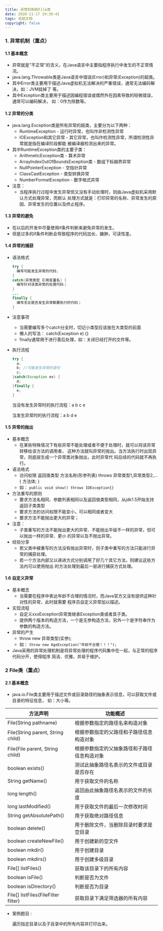```yaml
---
title: 异常机制和File类
date: 2020-11-17 19:39:42
tags: 总结文档
copyright: false
---
```


### 1. 异常机制（重点）

#### 1.1 基本概念

* 异常就是"不正常"的含义，在Java语言中主要指程序执行中发生的不正常情况。 <!--more-->
* java.lang.Throwable类是Java语言中错误(Error)和异常(Exception)的超类。 
* 其中Error类主要用于描述Java虚拟机无法解决的严重错误，通常无法编码解决，如：JVM挂掉了 等。 
* 其中Exception类主要用于描述因编程错误或偶然外在因素导致的轻微错误，通常可以编码解决， 如：0作为除数等。

#### 1.2 异常的分类

* java.lang.Exception类是所有异常的超类，主要分为以下两种： 
  * RuntimeException - 运行时异常，也叫作非检测性异常 
  * IOException和其它异常 - 其它异常，也叫作检测性异常，所谓检测性异常就是指在编译阶段都能 被编译器检测出来的异常。 
* 其中RuntimeException类的主要子类： 
  * ArithmeticException类 - 算术异常 
  * ArrayIndexOutOfBoundsException类 - 数组下标越界异常 
  * NullPointerException - 空指针异常 
  * ClassCastException - 类型转换异常 
  * NumberFormatException - 数字格式异常 
* 注意： 
  * 当程序执行过程中发生异常但又没有手动处理时，则由Java虚拟机采用默认方式处理异常，而默认 处理方式就是：打印异常的名称、异常发生的原因、异常发生的位置以及终止程序。 

#### 1.3 异常的避免

* 在以后的开发中尽量使用if条件判断来避免异常的发生。 
* 但是过多的if条件判断会导致程序的代码加长、臃肿，可读性差。

#### 1.4 异常的捕获

* 语法格式

  ```java
  try {
  	编写可能发生异常的代码;
  }
  catch(异常类型 引用变量名) {
  	编写针对该类异常的处理代码；
  }
  ...
  finally {
  	编写无论是否发生异常都要执行的代码；
  }
  ```

* 注意事项
  * 当需要编写多个catch分支时，切记小类型应该放在大类型的前面 
  * 懒人的写法： catch(Exception e) {} 
  * finally通常用于进行善后处理，如：关闭已经打开的文件等。

* 执行流程

  ```java
  try {
  	a;
  	b; //可能发生异常的语句
  	c;
  }catch(Exception ex) {
  	d;
  }finally {
  	e;
  }
  ```

  当没有发生异常时的执行流程：a b c e
  
  当发生异常时的执行流程：a b d e

#### 1.5 异常的抛出

* 基本概念
  * 在某些特殊情况下有些异常不能处理或者不便于处理时，就可以将该异常转移给该方法的调用者， 这种方法就叫异常的抛出。当方法执行时出现异常，则底层生成一个异常类对象抛出，此时异常代 码后续的代码就不再执行。
* 语法格式
  * 访问权限 返回值类型 方法名称(形参列表) throws 异常类型1,异常类型2,...{ 方法体; }
  * 如： `public void show() throws IOException{}` 
* 方法重写的原则
  * 要求方法名相同、参数列表相同以及返回值类型相同，从jdk1.5开始支持返回子类类型
  * 要求方法的访问权限不能变小，可以相同或者变大
  * 要求方法不能抛出更大的异常；
* 注意：
  * 子类重写的方法不能抛出更大的异常、不能抛出平级不一样的异常，但可以抛出一样的异常、更小 的异常以及不抛出异常。
* 经验分享
  * 若父类中被重写的方法没有抛出异常时，则子类中重写的方法只能进行异常的捕获处理。 
  * 若一个方法内部又以递进方式分别调用了好几个其它方法，则建议这些方法内可以使用抛出 的方法处理到最后一层进行捕获方式处理。

#### 1.6 自定义异常

* 基本概念
  * 当需要在程序中表达年龄不合理的情况时，而Java官方又没有提供这种针对性的异常，此时就需要 程序员自定义异常加以描述。
* 实现流程
  * 自定义xxxException异常类继承Exception类或者其子类。
  * 提供两个版本的构造方法，一个是无参构造方法，另外一个是字符串作为参数的构造方法。
* 异常的产生
  * throw new 异常类型(实参);
  * 如： `throw new AgeException("年龄不合理！！！");`
* Java采用的异常处理机制是将异常处理的程序代码集中在一起，与正常的程序代码分开，使得程序 简洁、优雅，并易于维护。

### 2 File类（重点）

#### 2.1 基本概念

* java.io.File类主要用于描述文件或目录路径的抽象表示信息，可以获取文件或目录的特征信息， 如：大小等。

| 方法声明                            | 功能概述                                     |
| ----------------------------------- | -------------------------------------------- |
| File(String pathname)               | 根据参数指定的路径名来构造对象               |
| File(String parent, String child)   | 根据参数指定的父路径和子路径信息构造对象     |
| File(File parent, String child)     | 根据参数指定的父抽象路径和子路径信息构造对象 |
| boolean exists()                    | 测试此抽象路径名表示的文件或目录是否存在     |
| String getName()                    | 用于获取文件的名称                           |
| long length()                       | 返回由此抽象路径名表示的文件的长度           |
| long lastModified()                 | 用于获取文件的最后一次修改时间               |
| String getAbsolutePath()            | 用于获取绝对路径信息                         |
| boolean delete()                    | 用于删除文件，当删除目录时要求是空目录       |
| boolean createNewFile()             | 用于创建新的空文件                           |
| boolean mkdir()                     | 用于创建目录                                 |
| boolean mkdirs()                    | 用于创建多级目录                             |
| File[] listFiles()                  | 获取该目录下的所有内容                       |
| boolean isFile()                    | 判断是否为文件                               |
| boolean isDirectory()               | 判断是否为目录                               |
| File[] listFiles(FileFilter filter) | 获取目录下满足筛选器的所有内容               |

* 案例题目 :

  遍历指定目录以及子目录中的所有内容并打印出来。